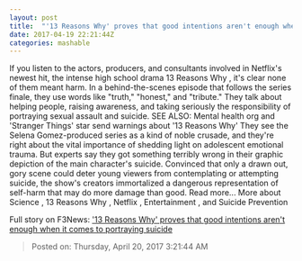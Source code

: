 ```yaml
---
layout: post
title:  "'13 Reasons Why' proves that good intentions aren't enough when it comes to portraying suicide"
date: 2017-04-19 22:21:44Z
categories: mashable
---
```


If you listen to the actors, producers, and consultants involved in Netflix's newest hit, the intense high school drama 13 Reasons Why , it's clear none of them meant harm. In a behind-the-scenes episode that follows the series finale, they use words like "truth," "honest," and "tribute." They talk about helping people, raising awareness, and taking seriously the responsibility of portraying sexual assault and suicide. SEE ALSO: Mental health org and 'Stranger Things' star send warnings about '13 Reasons Why' They see the Selena Gomez-produced series as a kind of noble crusade, and they're right about the vital importance of shedding light on adolescent emotional trauma. But experts say they got something terribly wrong in their graphic depiction of the main character's suicide. Convinced that only a drawn out, gory scene could deter young viewers from contemplating or attempting suicide, the show's creators immortalized a dangerous representation of self-harm that may do more damage than good. Read more... More about Science , 13 Reasons Why , Netflix , Entertainment , and Suicide Prevention


Full story on F3News: ['13 Reasons Why' proves that good intentions aren't enough when it comes to portraying suicide](http://www.f3nws.com/n/JbK2B)

> Posted on: Thursday, April 20, 2017 3:21:44 AM
